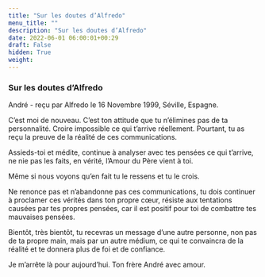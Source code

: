 ```yaml
---
title: "Sur les doutes d’Alfredo"
menu_title: ""
description: "Sur les doutes d’Alfredo"
date: 2022-06-01 06:00:01+00:29
draft: False
hidden: True
weight:
---
```

### Sur les doutes d’Alfredo

André - reçu par Alfredo le 16 Novembre 1999, Séville, Espagne.

C’est moi de nouveau. C’est ton attitude que tu n’élimines pas de ta personnalité. Croire impossible ce qui t’arrive réellement. Pourtant, tu as reçu la preuve de la réalité de ces communications.

Assieds-toi et médite, continue à analyser avec tes pensées ce qui t’arrive, ne nie pas les faits, en vérité, l’Amour du Père vient à toi.

Même si nous voyons qu’en fait tu le ressens et tu le crois.

Ne renonce pas et n’abandonne pas ces communications, tu dois continuer à proclamer ces vérités dans ton propre cœur, résiste aux tentations causées par tes propres pensées, car il est positif pour toi de combattre tes mauvaises pensées.

Bientôt, très bientôt, tu recevras un message d’une autre personne, non pas de ta propre main, mais par un autre médium, ce qui te convaincra de la réalité et te donnera plus de foi et de confiance.

Je m’arrête là pour aujourd’hui. Ton frère André avec amour.
